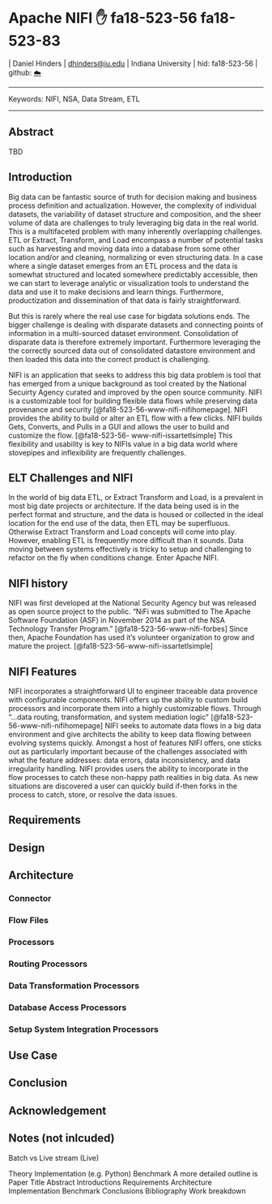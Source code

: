 # Apache NIFI :hand: fa18-523-56  fa18-523-83

| Daniel Hinders
| dhinders@iu.edu
| Indiana University
| hid: fa18-523-56
| github: [:cloud:](https://github.com/cloudmesh-community/fa18-523-56/blob/master/paper/paper.md)


---

Keywords: NIFI, NSA, Data Stream, ETL

---

## Abstract

TBD

## Introduction

Big data can be fantastic source of truth for decision making and business process definition and actualization. However, the complexity of individual datasets, the variability of dataset structure and composition, and the sheer volume of data are challenges to truly leveraging big data in the real world. This is a multifaceted problem with many inherently overlapping challenges. 
ETL or Extract, Transform, and Load encompass a number of potential tasks such as harvesting and moving data into a database from some other location and/or and cleaning, normalizing or even structuring data. In a case where a single dataset emerges from an ETL process and the data is somewhat structured and located somewhere predictably accessible, then we can start to leverage analytic or visualization tools to understand the data and use it to make decisions and learn things. Furthermore, productization and dissemination of that data is fairly straightforward.

But this is rarely where the real use case for bigdata solutions ends. The bigger challenge is dealing with disparate datasets and connecting points of information in a multi-sourced dataset environment. Consolidation of disparate data is therefore extremely important. Furthermore leveraging the the correctly sourced data out of consolidated datastore environment and then loaded this data into the correct product is challenging. 

NIFI is an application that seeks to address this big data problem is tool that has emerged from a unique background as tool created by the National Secuirty Agency curated and improved by the open source community.
NIFI is a customizable tool for building flexible data flows while preserving data provenance and security [@fa18-523-56-www-nifi-nifihomepage]. NIFI provides the ability to build or alter an ETL flow with a few clicks. NIFI builds Gets, Converts, and Pulls in a GUI and allows the user to build and customize the flow. [@fa18-523-56- www-nifi-issartetlsimple] This flexibility and usability is key to NIFIs value in a big data world where stovepipes and inflexibility are frequently challenges. 

## ELT Challenges and NIFI 

In the world of big data ETL, or Extract Transform and Load, is a prevalent in most big date projects or architecture. If the data being used is in the perfect format and structure, and the data is housed or collected in the ideal location for the end use of the data, then ETL may be superfluous. Otherwise Extract Transform and Load concepts will come into play. However, enabling ETL is frequently more difficult than it sounds. Data moving between systems effectively is tricky to setup and challenging to refactor on the fly when conditions change. Enter Apache NIFI. 


## NIFI history

NIFI was first developed at the National Security Agency but was released as open source project to the public. “NiFi was submitted to The Apache Software Foundation (ASF) in November 2014 as part of the NSA Technology Transfer Program.” [@fa18-523-56-www-nifi-forbes] Since then, Apache Foundation has used it’s volunteer organization to grow and mature the project. [@fa18-523-56-www-nifi-issartetlsimple] 

## NIFI Features

NIFI incorporates a straightforward UI to engineer traceable data provence with configurable components. NIFI offers up the ability to custom build processors and incorporate them into a highly customizable flows. Through “…data routing, transformation, and system mediation logic” [@fa18-523-56-www-nifi-nifihomepage] NIFI seeks to automate data flows in a big data environment and give architects the ability to keep data flowing between evolving systems quickly. Amongst a host of features NIFI offers, one sticks out as particularly important because of the challenges associated with what the feature addresses: data errors, data inconsistency, and data irregularity handling. NIFI provides users the ability to incorporate in the flow processes to catch these non-happy path realities in big data. As new situations are discovered a user can quickly build if-then forks in the process to catch, store, or resolve the data issues.

## Requirements

## Design 

## Architecture
### Connector
### Flow Files
### Processors
### Routing Processors
### Data Transformation Processors
### Database Access Processors
### Setup System Integration Processors
## Use Case

## Conclusion

## Acknowledgement

## Notes (not inlcuded)
Batch vs Live stream (Live) 

Theory
Implementation (e.g. Python)
Benchmark 
A more detailed outline is 
Paper
Title
Abstract
Introductions
Requirements
Architecture
Implementation
Benchmark
Conclusions
Bibliography
Work breakdown
